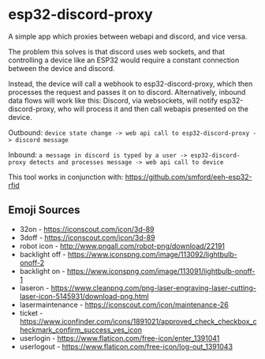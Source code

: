 # esp32-discord-proxy

A simple app which proxies between webapi and discord, and vice versa.

The problem this solves is that discord uses web sockets, and that controlling a device like an ESP32 would require a constant connection between the device and discord.

Instead, the device will call a webhook to esp32-discord-proxy, which then processes the request and passes it on to discord.  Alternatively, inbound data flows will work like this:  Discord, via websockets, will notify esp32-discord-proxy, who will process it and then call webapis presented on the device.

Outbound: `device state change -> web api call to esp32-discord-proxy -> discord message`

Inbound: `a message in discord is typed by a user -> esp32-discord-proxy detects and processes message -> web api call to device`

This tool works in conjunction with: https://github.com/smford/eeh-esp32-rfid

## Emoji Sources
- 32on - https://iconscout.com/icon/3d-89
- 3doff - https://iconscout.com/icon/3d-89
- robot icon - http://www.pngall.com/robot-png/download/22191
- backlight off - https://www.iconspng.com/image/113092/lightbulb-onoff-2
- backlight on - https://www.iconspng.com/image/113091/lightbulb-onoff-1
- laseron - https://www.cleanpng.com/png-laser-engraving-laser-cutting-laser-icon-5145931/download-png.html
- lasermaintenance - https://iconscout.com/icon/maintenance-26
- ticket - https://www.iconfinder.com/icons/1891021/approved_check_checkbox_checkmark_confirm_success_yes_icon
- userlogin - https://www.flaticon.com/free-icon/enter_1391041
- userlogout - https://www.flaticon.com/free-icon/log-out_1391043
